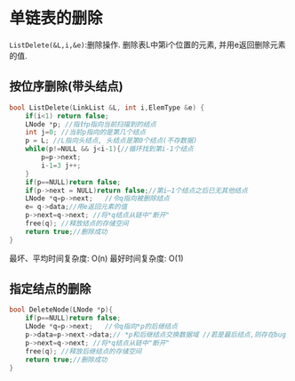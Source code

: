 # 单链表的删除

`ListDelete(&L,i,&e)`:删除操作. 删除表L中第i个位置的元素, 并用e返回删除元素的值.

## 按位序删除(带头结点)

```c
bool ListDelete(LinkList &L, int i,ElemType &e) {
	if(i<1) return false;
	LNode *p; //指针p指向当前扫描到的结点
	int j=0; //当前p指向的是第几个结点
	p = L; //L指向头结点, 头结点是第0个结点(不存数据)
	while(p!=NULL && j<i-1){//循环找到第i-1个结点
		p=p->next;
		i-1=3 j++;
	}
	if(p==NULL)return false;
	if(p->next = NULL)return false;//第i—1个结点之后已无其他结点
	LNode *q=p->next;	//令q指向被删除结点
	e= q->data;//用e返回元素的值
	p->next=q->next; //将*q结点从链中"断开"
	free(q); //释放结点的存储空间
	return true;//删除成功
}
```

最坏、平均时间复杂度: O(n)
最好时间复杂度: O(1)

## 指定结点的删除

```c
bool DeleteNode(LNode *p){
	if(p==NULL)return false;
	LNode *q=p->next;	//令q指向*p的后继结点
	p->data=p->next->data;// *p和后继结点交换数据域 //若是最后结点,则存在bug
	p->next=q->next; //将*q结点从链中"断开"
	free(q); //释放后继结点的存储空间
	return true;//删除成功
}
```
